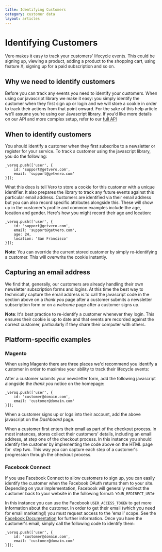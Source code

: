 ```yaml
---
title: Identifying Customers
category: customer data
layout: articles
---
```


# Identifying Customers

Vero makes it easy to track your customers' lifecycle events. This could be signing up, viewing a product, adding a product to the shopping cart, using feature X, signing up for a paid subscription and so on.

		
## Why we need to identify customers

Before you can track any events you need to identify your customers. When using our javascript library we make it easy: you simply identify the customer when they first sign up or login and we will store a cookie in order to track their actions from that point onward. For the sake of this help article we'll assume you're using our Javascript library. If you'd like more details on our API and more complex setup, refer to our [full API](https://github.com/getvero/vero-api)

## When to identify customers

You should identify a customer when they first subscribe to a newsletter or register for your service. To track a customer using the javascript library, you do the following:

	_veroq.push(['user', {
		id: 'support@getvero.com',
		email: 'support@getvero.com'
	}]);

What this does is tell Vero to store a cookie for this customer with a unique identifier. It also prepares the library to track any future events against this particular email address. Customers are identified via their email address but you can also record specific attributes alongside this. These will show up in the customer's profile and common examples include the age, location and gender. Here's how you might record their age and location:

	_veroq.push(['user', {
		id: 'support@getvero.com',
		email: 'support@getvero.com',
		age: 24,
		location: 'San Francisco'
	}]);

**Note**: You can override the current stored customer by simply re-identifying a customer. This will overwrite the cookie instantly.

## Capturing an email address

We find that, generally, our customers are already handling their own newsletter subscription forms and logins. At this time the best way to technically capture the email address is to call the javascript code in the section above on a *thank you* page after a customer submits a newsletter subscription form or on a *welcome* page after a customer signs up.

**Note**: It's best practice to re-identify a customer whenever they login. This ensures their cookie is up to date and that events are recorded against the correct customer, particularly if they share their computer with others.

## Platform-specific examples

### Magento

When using Magento there are three places we'd recommend you identify a customer in order to maximise your ability to track their lifecycle events:


After a customer submits your newsletter form, add the following javascript alongside the *thank you* notice on the homepage:

	_veroq.push(['user', {
		id: 'customer@domain.com',
		email: 'customer@domain.com'
	}]);

When a customer signs up or logs into their account, add the above javascript on the *Dashboard* page.

When a customer first enters their email as part of the checkout process. In most instances, stores collect their customers' details, including an email address, at step one of the checkout process. In this instance you should identify the customer by implementing the code above on the HTML page for 
step two. This way you can capture each step of a customer's progression through the checkout process.

### Facebook Connect

If you use Facebook Connect to allow customers to sign up, you can easily identify the customer when the Facebook OAuth returns them to your site. Depending on your implementation, Facebook will generally redirect the customer back to your website in the following format: `YOUR_REDIRECT_URI#`

In this instance you can use the Facebook `USER_ACCESS_TOKEN` to get more information about the customer. In order to get their email (which you need for email marketing!) you must request access to the 'email' scope. See the 
[Facebook Documentation](https://developers.facebook.com/docs/guides/web/) for further information. Once you have the customer's email, simply call the following code to identify them:

	_veroq.push(['user', {
		id: 'customer@domain.com',
		email: 'customer@domain.com'
	}]);
